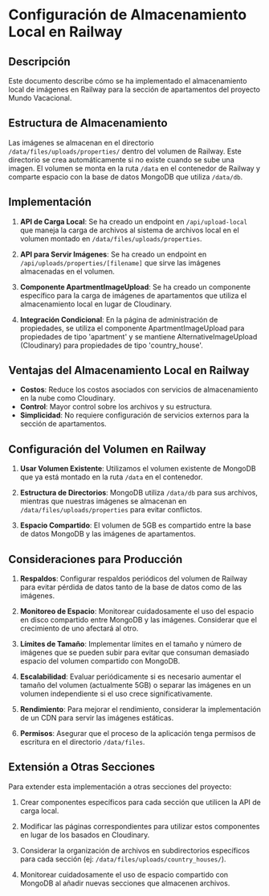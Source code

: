 # Configuración de Almacenamiento Local en Railway

## Descripción

Este documento describe cómo se ha implementado el almacenamiento local de imágenes en Railway para la sección de apartamentos del proyecto Mundo Vacacional.

## Estructura de Almacenamiento

Las imágenes se almacenan en el directorio `/data/files/uploads/properties/` dentro del volumen de Railway. Este directorio se crea automáticamente si no existe cuando se sube una imagen. El volumen se monta en la ruta `/data` en el contenedor de Railway y comparte espacio con la base de datos MongoDB que utiliza `/data/db`.

## Implementación

1. **API de Carga Local**: Se ha creado un endpoint en `/api/upload-local` que maneja la carga de archivos al sistema de archivos local en el volumen montado en `/data/files/uploads/properties`.

2. **API para Servir Imágenes**: Se ha creado un endpoint en `/api/uploads/properties/[filename]` que sirve las imágenes almacenadas en el volumen.

3. **Componente ApartmentImageUpload**: Se ha creado un componente específico para la carga de imágenes de apartamentos que utiliza el almacenamiento local en lugar de Cloudinary.

4. **Integración Condicional**: En la página de administración de propiedades, se utiliza el componente ApartmentImageUpload para propiedades de tipo 'apartment' y se mantiene AlternativeImageUpload (Cloudinary) para propiedades de tipo 'country_house'.

## Ventajas del Almacenamiento Local en Railway

- **Costos**: Reduce los costos asociados con servicios de almacenamiento en la nube como Cloudinary.
- **Control**: Mayor control sobre los archivos y su estructura.
- **Simplicidad**: No requiere configuración de servicios externos para la sección de apartamentos.

## Configuración del Volumen en Railway

1. **Usar Volumen Existente**: Utilizamos el volumen existente de MongoDB que ya está montado en la ruta `/data` en el contenedor.

2. **Estructura de Directorios**: MongoDB utiliza `/data/db` para sus archivos, mientras que nuestras imágenes se almacenan en `/data/files/uploads/properties` para evitar conflictos.

3. **Espacio Compartido**: El volumen de 5GB es compartido entre la base de datos MongoDB y las imágenes de apartamentos.

## Consideraciones para Producción

1. **Respaldos**: Configurar respaldos periódicos del volumen de Railway para evitar pérdida de datos tanto de la base de datos como de las imágenes.

2. **Monitoreo de Espacio**: Monitorear cuidadosamente el uso del espacio en disco compartido entre MongoDB y las imágenes. Considerar que el crecimiento de uno afectará al otro.

3. **Límites de Tamaño**: Implementar límites en el tamaño y número de imágenes que se pueden subir para evitar que consuman demasiado espacio del volumen compartido con MongoDB.

4. **Escalabilidad**: Evaluar periódicamente si es necesario aumentar el tamaño del volumen (actualmente 5GB) o separar las imágenes en un volumen independiente si el uso crece significativamente.

5. **Rendimiento**: Para mejorar el rendimiento, considerar la implementación de un CDN para servir las imágenes estáticas.

6. **Permisos**: Asegurar que el proceso de la aplicación tenga permisos de escritura en el directorio `/data/files`.

## Extensión a Otras Secciones

Para extender esta implementación a otras secciones del proyecto:

1. Crear componentes específicos para cada sección que utilicen la API de carga local.

2. Modificar las páginas correspondientes para utilizar estos componentes en lugar de los basados en Cloudinary.

3. Considerar la organización de archivos en subdirectorios específicos para cada sección (ej: `/data/files/uploads/country_houses/`).

4. Monitorear cuidadosamente el uso de espacio compartido con MongoDB al añadir nuevas secciones que almacenen archivos.